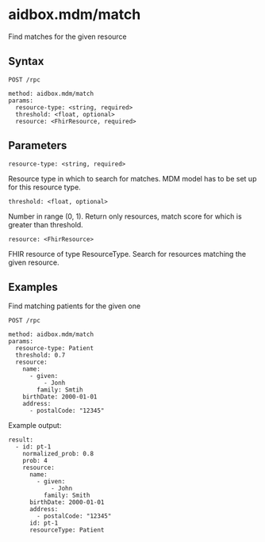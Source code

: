# aidbox.mdm/match

Find matches for the given resource

## Syntax

```
POST /rpc

method: aidbox.mdm/match
params:
  resource-type: <string, required>
  threshold: <float, optional>
  resource: <FhirResource, required>
```

## Parameters

`resource-type: <string, required>`

Resource type in which to search for matches. MDM model has to be set up for this resource type.

`threshold: <float, optional>`

Number in range (0, 1). Return only resources, match score for which is greater than threshold.

`resource: <FhirResource>`

FHIR resource of type ResourceType. Search for resources matching the given resource.

## Examples

Find matching patients for the given one

```
POST /rpc

method: aidbox.mdm/match
params:
  resource-type: Patient
  threshold: 0.7
  resource:
    name:
      - given:
          - Jonh
        family: Smtih
    birthDate: 2000-01-01
    address:
      - postalCode: "12345"
```

Example output:

```
result:
  - id: pt-1
    normalized_prob: 0.8
    prob: 4
    resource:
      name:
        - given:
            - John
          family: Smith
      birthDate: 2000-01-01
      address:
        - postalCode: "12345"
      id: pt-1
      resourceType: Patient
```
